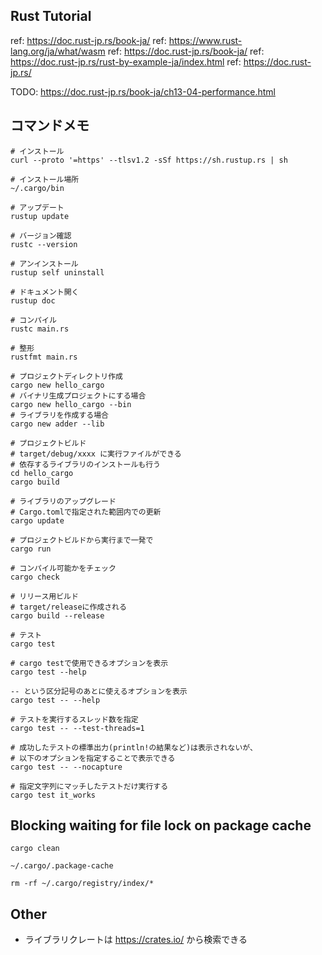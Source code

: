 ## Rust Tutorial
ref: https://doc.rust-jp.rs/book-ja/
ref: https://www.rust-lang.org/ja/what/wasm
ref: https://doc.rust-jp.rs/book-ja/
ref: https://doc.rust-jp.rs/rust-by-example-ja/index.html
ref: https://doc.rust-jp.rs/

TODO: https://doc.rust-jp.rs/book-ja/ch13-04-performance.html

## コマンドメモ
```
# インストール
curl --proto '=https' --tlsv1.2 -sSf https://sh.rustup.rs | sh

# インストール場所
~/.cargo/bin

# アップデート
rustup update

# バージョン確認
rustc --version

# アンインストール
rustup self uninstall

# ドキュメント開く
rustup doc

# コンパイル
rustc main.rs

# 整形
rustfmt main.rs

# プロジェクトディレクトリ作成
cargo new hello_cargo
# バイナリ生成プロジェクトにする場合
cargo new hello_cargo --bin
# ライブラリを作成する場合
cargo new adder --lib

# プロジェクトビルド
# target/debug/xxxx に実行ファイルができる
# 依存するライブラリのインストールも行う
cd hello_cargo
cargo build

# ライブラリのアップグレード
# Cargo.tomlで指定された範囲内での更新
cargo update

# プロジェクトビルドから実行まで一発で
cargo run

# コンパイル可能かをチェック
cargo check

# リリース用ビルド
# target/releaseに作成される
cargo build --release

# テスト
cargo test

# cargo testで使用できるオプションを表示
cargo test --help

-- という区分記号のあとに使えるオプションを表示
cargo test -- --help

# テストを実行するスレッド数を指定
cargo test -- --test-threads=1

# 成功したテストの標準出力(println!の結果など)は表示されないが、
# 以下のオプションを指定することで表示できる
cargo test -- --nocapture

# 指定文字列にマッチしたテストだけ実行する
cargo test it_works 
```

## Blocking waiting for file lock on package cache
```
cargo clean

~/.cargo/.package-cache

rm -rf ~/.cargo/registry/index/*
```

## Other
- ライブラリクレートは https://crates.io/ から検索できる 

